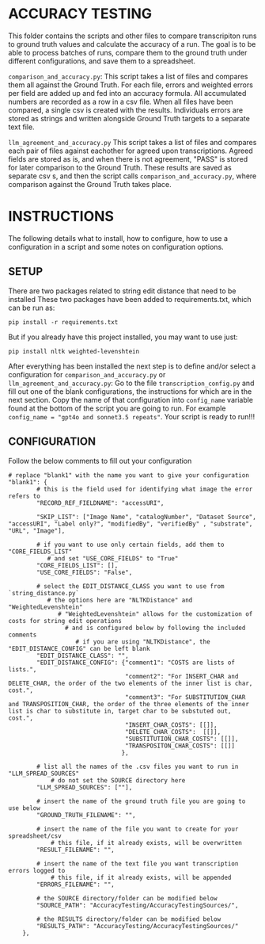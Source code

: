 # ACCURACY TESTING

This folder contains the scripts and other files to compare transcripiton runs to ground truth values and calculate the accuracy of a run.
The goal is to be able to process batches of runs, compare them to the ground truth under different configurations, and save them to a spreadsheet. 

`comparison_and_accuracy.py`:
This script takes a list of files and compares them all against the Ground Truth.
For each file, errors and weighted errors per field are added up and fed into an accuracy formula.
All accumulated numbers are recorded as a row in a csv file.
When all files have been compared, a single csv is created with the results.
Individuals errors are stored as strings and written alongside Ground Truth targets to a separate text file.  

`llm_agreement_and_accuracy.py`
This script takes a list of files and compares each pair of files against eachother for agreed upon transcriptions.
Agreed fields are stored as is, and when there is not agreement, "PASS" is stored for later comparison to the Ground Truth.
These results are saved as separate csv s, and then the script calls `comparison_and_accuracy.py`,
where comparison against the Ground Truth takes place.


# INSTRUCTIONS

The following details what to install, how to configure, how to use a configuration in a script and some notes on configuration options.

## SETUP
There are two packages related to string edit distance that need to be installed
These two packages have been added to requirements.txt, which can be run as:

`pip install -r requirements.txt`

But if you already have this project installed, you may want to use just:

`pip install nltk weighted-levenshtein`

After everything has been installed the next step is to define and/or select a configuration for `comparison_and_accuracy.py` or `llm_agreement_and_accuracy.py`:
Go to the file `transcription_config.py` and fill out one of the blank configurations, the instructions for which are in the next section.
Copy the name of that configuration into `config_name` variable found at the bottom of the script you are going to run. For example `config_name = "gpt4o and sonnet3.5 repeats"`.
Your script is ready to run!!!


## CONFIGURATION

Follow the below comments to fill out your configuration

```
# replace "blank1" with the name you want to give your configuration
"blank1": {
        # this is the field used for identifying what image the error refers to
        "RECORD_REF_FIELDNAME": "accessURI",

        "SKIP_LIST": ["Image Name", "catalogNumber", "Dataset Source", "accessURI", "Label only?", "modifiedBy", "verifiedBy" , "substrate", "URL", "Image"], 

        # if you want to use only certain fields, add them to "CORE_FIELDS_LIST"
           # and set "USE_CORE_FIELDS" to "True"
        "CORE_FIELDS_LIST": [],
        "USE_CORE_FIELDS": "False",

        # select the EDIT_DISTANCE_CLASS you want to use from `string_distance.py`
           # the options here are "NLTKDistance" and "WeightedLevenshtein"
              # "WeightedLevenshtein" allows for the customization of costs for string edit operations
                # and is configured below by following the included comments
                   # if you are using "NLTKDistance", the "EDIT_DISTANCE_CONFIG" can be left blank
        "EDIT_DISTANCE_CLASS": "",
        "EDIT_DISTANCE_CONFIG": {"comment1": "COSTS are lists of lists.",
                                 "comment2": "For INSERT_CHAR and DELETE_CHAR, the order of the two elements of the inner list is char, cost.",
                                 "comment3": "For SUBSTITUTION_CHAR and TRANSPOSITION_CHAR, the order of the three elements of the inner list is char to substitute in, target char to be substuted out, cost.",
                                 "INSERT_CHAR_COSTS": [[]],  
                                 "DELETE_CHAR_COSTS":  [[]],
                                 "SUBSTITUTION_CHAR_COSTS": [[]],
                                 "TRANSPOSITON_CHAR_COSTS": [[]]
                                },
        
        # list all the names of the .csv files you want to run in "LLM_SPREAD_SOURCES"
            # do not set the SOURCE directory here
        "LLM_SPREAD_SOURCES": [""],

        # insert the name of the ground truth file you are going to use below
        "GROUND_TRUTH_FILENAME": "",

        # insert the name of the file you want to create for your spreadsheet/csv
            # this file, if it already exists, will be overwritten
        "RESULT_FILENAME": "",

        # insert the name of the text file you want transcription errors logged to
            # this file, if it already exists, will be appended
        "ERRORS_FILENAME": "",

        # the SOURCE directory/folder can be modified below
        "SOURCE_PATH": "AccuracyTesting/AccuracyTestingSources/",

        # the RESULTS directory/folder can be modified below
        "RESULTS_PATH": "AccuracyTesting/AccuracyTestingSources/"
    },
```


